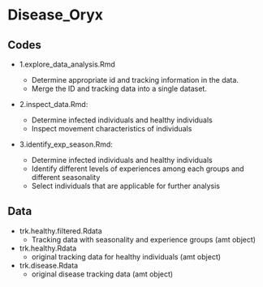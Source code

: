 # Disease_Oryx

## Codes 
- 1.explore_data_analysis.Rmd
  - Determine appropriate id and tracking information in the data.  
  - Merge the ID and tracking data into a single dataset. 

- 2.inspect_data.Rmd:
  - Determine infected individuals and healthy individuals  
  - Inspect movement characteristics of individuals 

- 3.identify_exp_season.Rmd: 
  - Determine infected individuals and healthy individuals    
  - Identify different levels of experiences among each groups and different seasonality
  - Select individuals that are applicable for further analysis
  
## Data
- trk.healthy.filtered.Rdata
  - Tracking data with seasonality and experience groups (amt object)
- trk.healthy.Rdata
  - original tracking data for healthy individuals (amt object)
- trk.disease.Rdata
  - original disease tracking data (amt object)

